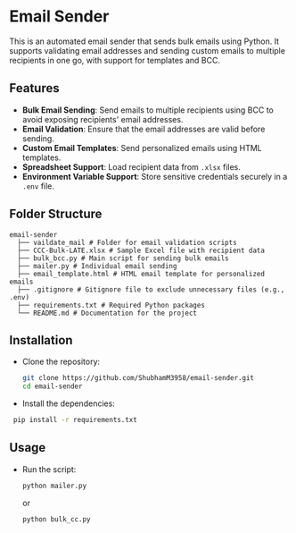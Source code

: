 # Email Sender

This is an automated email sender that sends bulk emails using Python. It supports validating email addresses and sending custom emails to multiple recipients in one go, with support for templates and BCC.

## Features

- **Bulk Email Sending**: Send emails to multiple recipients using BCC to avoid exposing recipients' email addresses.
- **Email Validation**: Ensure that the email addresses are valid before sending.
- **Custom Email Templates**: Send personalized emails using HTML templates.
- **Spreadsheet Support**: Load recipient data from `.xlsx` files.
- **Environment Variable Support**: Store sensitive credentials securely in a `.env` file.

## Folder Structure
    email-sender
      ├── vaildate_mail # Folder for email validation scripts
      ├── CCC-Bulk-LATE.xlsx # Sample Excel file with recipient data 
      ├── bulk_bcc.py # Main script for sending bulk emails 
      ├── mailer.py # Individual email sending
      ├── email_template.html # HTML email template for personalized emails 
      ├── .gitignore # Gitignore file to exclude unnecessary files (e.g., .env) 
      ├── requirements.txt # Required Python packages 
      └── README.md # Documentation for the project

## Installation
* Clone the repository:
  ```bash
  git clone https://github.com/ShubhamM3958/email-sender.git
  cd email-sender

* Install the dependencies:
 ```bash
  pip install -r requirements.txt
```

## Usage
* Run the script:
  ```bash
  python mailer.py
  ```
    or
  ```bash
  python bulk_cc.py
  ```

